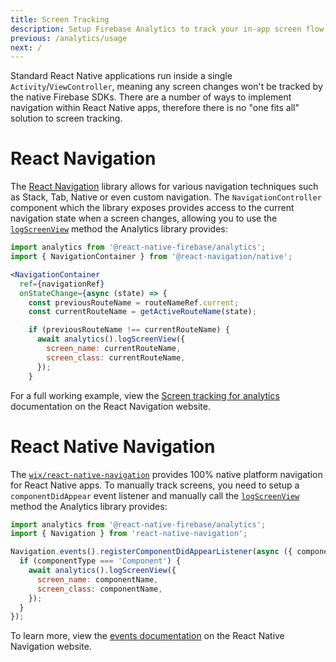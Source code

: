 ```yaml
---
title: Screen Tracking
description: Setup Firebase Analytics to track your in-app screen flow.
previous: /analytics/usage
next: /
---
```


Standard React Native applications run inside a single `Activity`/`ViewController`, meaning any screen changes won't be
tracked by the native Firebase SDKs. There are a number of ways to implement navigation within React Native apps,
therefore there is no "one fits all" solution to screen tracking.

# React Navigation

The [React Navigation](https://reactnavigation.org/) library allows for various navigation techniques such as
Stack, Tab, Native or even custom navigation. The `NavigationController` component which the library exposes provides
access to the current navigation state when a screen changes, allowing you to use the [`logScreenView`](/reference/analytics#logScreenView)
method the Analytics library provides:

```jsx
import analytics from '@react-native-firebase/analytics';
import { NavigationContainer } from '@react-navigation/native';

<NavigationContainer
  ref={navigationRef}
  onStateChange={async (state) => {
    const previousRouteName = routeNameRef.current;
    const currentRouteName = getActiveRouteName(state);

    if (previousRouteName !== currentRouteName) {
      await analytics().logScreenView({
        screen_name: currentRouteName,
        screen_class: currentRouteName,
      });
    }
```

For a full working example, view the [Screen tracking for analytics](https://reactnavigation.org/docs/screen-tracking/)
documentation on the React Navigation website.

# React Native Navigation

The [`wix/react-native-navigation`](https://github.com/wix/react-native-navigation) provides 100% native platform navigation
for React Native apps. To manually track screens, you need to setup a `componentDidAppear` event listener and manually call the
[`logScreenView`](/reference/analytics#logScreenView) method the Analytics library provides:

```js
import analytics from '@react-native-firebase/analytics';
import { Navigation } from 'react-native-navigation';

Navigation.events().registerComponentDidAppearListener(async ({ componentName, componentType }) => {
  if (componentType === 'Component') {
    await analytics().logScreenView({
      screen_name: componentName,
      screen_class: componentName,
    });
  }
});
```

To learn more, view the [events documentation](https://wix.github.io/react-native-navigation/api/events#componentdidappear)
on the React Native Navigation website.
